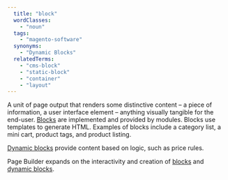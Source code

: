 ```yaml
---
  title: "block"
  wordClasses:
    - "noun"
  tags:
    - "magento-software"
  synonyms:
    - "Dynamic Blocks"
  relatedTerms:
    - "cms-block"
    - "static-block"
    - "container"
    - "layout"
---
```

A unit of page output that renders some distinctive content – a piece of information, a user interface element – anything visually tangible for the end-user. [Blocks](https://docs.magento.com/m2/ce/user_guide/cms/blocks.html) are implemented and provided by modules. Blocks use templates to generate HTML. Examples of blocks include a category list, a mini cart, product tags, and product listing.

[Dynamic blocks](https://docs.magento.com/m2/ee/user_guide/cms/dynamic-blocks.html) provide content based on logic, such as price rules.

Page Builder expands on the interactivity and creation of [blocks](https://docs.magento.com/m2/ee/user_guide/cms/page-builder-add-content-block.html) and [dynamic blocks](https://docs.magento.com/m2/ee/user_guide/cms/page-builder-add-dynamic-block.html).
